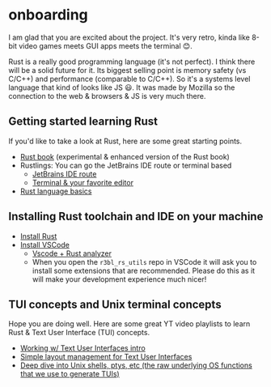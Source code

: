 # onboarding

I am glad that you are excited about the project. It's very retro, kinda like 8-bit video games
meets GUI apps meets the terminal 😊.

Rust is a really good programming language (it's not perfect). I think there will be a solid future
for it. Its biggest selling point is memory safety (vs C/C++) and performance (comparable to C/C++).
So it's a systems level language that kind of looks like JS 😃. It was made by Mozilla so the
connection to the web & browsers & JS is very much there.

## Getting started learning Rust

If you'd like to take a look at Rust, here are some great starting points.

-   [Rust book](https://rust-book.cs.brown.edu/) (experimental & enhanced version of the Rust book)
-   Rustlings: You can go the JetBrains IDE route or terminal based
    -   [JetBrains IDE route](https://plugins.jetbrains.com/plugin/16631-learn-rust/)
    -   [Terminal & your favorite editor](https://github.com/rust-lang/rustlings)
-   [Rust language basics](https://www.youtube.com/playlist?list=PLP2yfE2-FXdQmXLvrQ5QN64enbF_KCYQW)

## Installing Rust toolchain and IDE on your machine

-   [Install Rust](https://www.rust-lang.org/tools/install)
-   [Install VSCode](https://code.visualstudio.com)
    -   [Vscode + Rust analyzer](https://code.visualstudio.com/docs/languages/rust)
    -   When you open the `r3bl_rs_utils` repo in VSCode it will ask you to install some extensions that are recommended. Please do this as it will make your development experience much nicer!

## TUI concepts and Unix terminal concepts

Hope you are doing well. Here are some great YT video playlists to learn Rust & Text User Interface
(TUI) concepts.

-   [Working w/ Text User Interfaces intro](https://www.youtube.com/playlist?list=PLP2yfE2-FXdQw0I6O4YdIX_mzBeF5TDdv)
-   [Simple layout management for Text User Interfaces](https://www.youtube.com/playlist?list=PLkkNzJtrmgs1ISu3407av-QhocYZAduYv)
-   [Deep dive into Unix shells, ptys, etc (the raw underlying OS functions that we use to generate TUIs)](https://www.youtube.com/playlist?list=PLFAC320731F539902)
